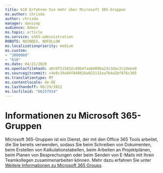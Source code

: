 ```yaml
---
title: 610 Erfahren Sie mehr über Microsoft 365-Gruppen
ms.author: chrisda
author: chrisda
manager: dansimp
audience: Admin
ms.topic: article
ms.service: o365-administration
ROBOTS: NOINDEX, NOFOLLOW
ms.localizationpriority: medium
ms.custom:
- "3800008"
- "610"
ms.date: 04/21/2020
ms.openlocfilehash: a0c0f515832c49b4faabd89ba23c3dac2c2deea9
ms.sourcegitcommit: c4e8c29a94f840816a023131ea7b4a2bf876c305
ms.translationtype: MT
ms.contentlocale: de-DE
ms.lasthandoff: 06/29/2022
ms.locfileid: "66257914"
---
```

# <a name="learn-about-microsoft-365-groups"></a>Informationen zu Microsoft 365-Gruppen

Microsoft 365-Gruppen ist ein Dienst, der mit den Office 365 Tools arbeitet, die Sie bereits verwenden, sodass Sie beim Schreiben von Dokumenten, beim Erstellen von Kalkulationstabellen, beim Arbeiten an Projektplänen, beim Planen von Besprechungen oder beim Senden von E-Mails mit Ihren Teamkollegen zusammenarbeiten können. Mehr dazu erfahren Sie unter [Weitere Informationen zu Microsoft 365 Groups](https://support.office.com/article/b565caa1-5c40-40ef-9915-60fdb2d97fa2).
